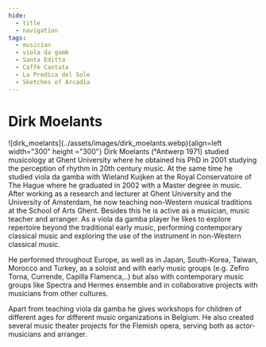 ```yaml
---
hide:
  - title
  - navigation
tags: 
  - musician
  - viola da gamb
  - Santa Editta
  - Caffè Cantata
  - La Predica del Sole
  - Sketches of Arcadia
---
```


# Dirk Moelants

<div class="grid" markdown>
![dirk_moelants](../assets/images/dirk_moelants.webp){align=left width="300" height ="300"}
Dirk Moelants (°Antwerp 1971) studied musicology at Ghent University where he obtained his PhD in 2001 studying the perception of rhythm in 20th century music. At the same time he studied viola da gamba with Wieland Kuijken at the Royal Conservatoire of The Hague where he graduated in 2002 with a Master degree in music. After working as a research and lecturer at Ghent University and the
University of Amsterdam, he now teaching non-Western musical traditions at the School of Arts Ghent. Besides this he is active as a musician, music teacher and arranger. As a viola da gamba player he likes to explore repertoire beyond the traditional early music, performing contemporary classical music and exploring the use of the instrument in non-Western classical music.


</div> 

He performed throughout Europe, as well as in Japan, South-Korea, Taiwan, Morocco and Turkey, as a soloist and with early music groups (e.g. Zefiro Torna, Currende, Capilla Flamenca,..) but also with contemporary music groups like Spectra and Hermes ensemble and in collaborative projects with musicians from other cultures.

Apart from teaching viola da gamba he gives workshops for children of different ages for different music organizations in Belgium. He also created several music theater projects for the Flemish opera, serving both as actor-musicians and arranger.


